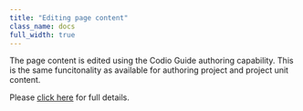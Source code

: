 ```yaml
---
title: "Editing page content"
class_name: docs
full_width: true
---
```


The page content is edited using the Codio Guide authoring capability. This is the same funcitonality as available for authoring project and project unit content. 

Please [click here](/docs/content/authoring/page-edit/overview/) for full details.